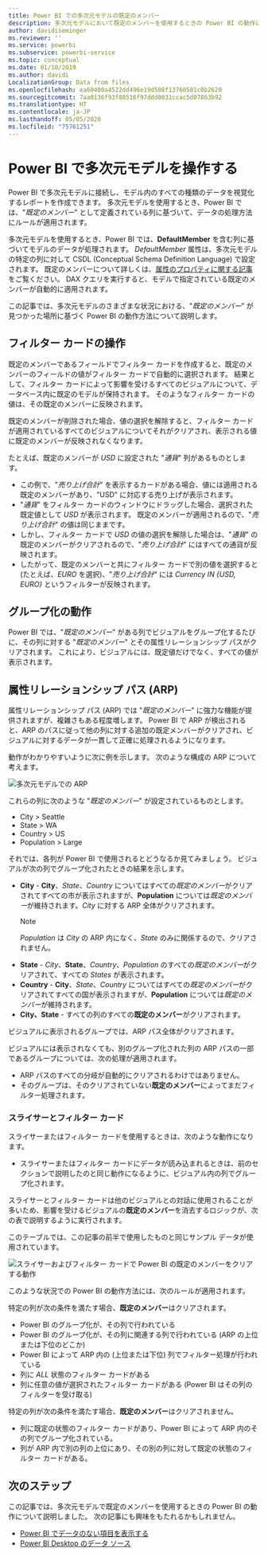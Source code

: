 ```yaml
---
title: Power BI での多次元モデルの既定のメンバー
description: 多次元モデルにおいて既定のメンバーを使用するときの Power BI の動作について説明します
author: davidiseminger
ms.reviewer: ''
ms.service: powerbi
ms.subservice: powerbi-service
ms.topic: conceptual
ms.date: 01/10/2019
ms.author: davidi
LocalizationGroup: Data from files
ms.openlocfilehash: ea60400a4522dd496e19d508f13760581c0b2620
ms.sourcegitcommit: 7aa0136f93f88516f97ddd8031ccac5d07863b92
ms.translationtype: HT
ms.contentlocale: ja-JP
ms.lasthandoff: 05/05/2020
ms.locfileid: "75761251"
---
```

# <a name="work-with-multidimensional-models-in-power-bi"></a>Power BI で多次元モデルを操作する

Power BI で多次元モデルに接続し、モデル内のすべての種類のデータを視覚化するレポートを作成できます。 多次元モデルを使用するとき、Power BI では、"*既定のメンバー*" として定義されている列に基づいて、データの処理方法にルールが適用されます。 

多次元モデルを使用するとき、Power BI では、**DefaultMember** を含む列に基づいてモデルのデータが処理されます。 *DefaultMember* 属性は、多次元モデルの特定の列に対して CSDL (Conceptual Schema Definition Language) で設定されます。 既定のメンバーについて詳しくは、[属性のプロパティに関する記事](https://docs.microsoft.com/sql/analysis-services/multidimensional-models/attribute-properties-define-a-default-member?view=sql-server-2017)をご覧ください。 DAX クエリを実行すると、モデルで指定されている既定のメンバーが自動的に適用されます。

この記事では、多次元モデルのさまざまな状況における、"*既定のメンバー*" が見つかった場所に基づく Power BI の動作方法について説明します。 

## <a name="working-with-filter-cards"></a>フィルター カードの操作

既定のメンバーであるフィールドでフィルター カードを作成すると、既定のメンバーのフィールドの値がフィルター カードで自動的に選択されます。 結果として、フィルター カードによって影響を受けるすべてのビジュアルについて、データベース内に既定のモデルが保持されます。 そのようなフィルター カードの値は、その既定のメンバーに反映されます。

既定のメンバーが削除された場合、値の選択を解除すると、フィルター カードが適用されているすべてのビジュアルについてそれがクリアされ、表示される値に既定のメンバーが反映されなくなります。

たとえば、既定のメンバーが *USD* に設定された "*通貨*" 列があるものとします。

* この例で、"*売り上げ合計*" を表示するカードがある場合、値には適用される既定のメンバーがあり、"USD" に対応する売り上げが表示されます。
* "*通貨*" をフィルター カードのウィンドウにドラッグした場合、選択された既定値として *USD* が表示されます。 既定のメンバーが適用されるので、"*売り上げ合計*" の値は同じままです。
* しかし、フィルター カードで *USD* の値の選択を解除した場合は、"*通貨*" の既定のメンバーがクリアされるので、"*売り上げ合計*" にはすべての通貨が反映されます。
* したがって、既定のメンバーと共にフィルター カードで別の値を選択すると (たとえば、*EURO* を選択)、"*売り上げ合計*" には *Currency IN {USD, EURO}* というフィルターが反映されます。

## <a name="grouping-behavior"></a>グループ化の動作

Power BI では、"*既定のメンバー*" がある列でビジュアルをグループ化するたびに、その列に対する "*既定のメンバー*" とその属性リレーションシップ パスがクリアされます。 これにより、ビジュアルには、既定値だけでなく、すべての値が表示されます。

## <a name="attribute-relationship-paths-arps"></a>属性リレーションシップ パス (ARP)

属性リレーションシップ パス (ARP) では "*既定のメンバー*" に強力な機能が提供されますが、複雑さもある程度増します。 Power BI で ARP が検出されると、ARP のパスに従って他の列に対する追加の既定メンバーがクリアされ、ビジュアルに対するデータが一貫して正確に処理されるようになります。

動作がわかりやすいように次に例を示します。 次のような構成の ARP について考えます。

![多次元モデルでの ARP](media/desktop-default-member-multidimensional-models/default-members_01.png)

これらの列に次のような "*既定のメンバー*" が設定されているものとします。

* City > Seattle
* State > WA
* Country > US
* Population > Large

それでは、各列が Power BI で使用されるとどうなるか見てみましょう。 ビジュアルが次の列でグループ化されたときの結果を示します。

* **City** - **City**、*State*、*Country* についてはすべての*既定のメンバー*がクリアされてすべての市が表示されますが、**Population** については*既定のメンバー*が維持されます。*City* に対する ARP 全体がクリアされます。
    > [!NOTE]
    > *Population* は *City* の ARP 内になく、*State* のみに関係するので、クリアされません。
* **State** - *City*、**State**、*Country*、*Population* のすべての*既定のメンバー*がクリアされて、すべての *States* が表示されます。
* **Country** - **City**、*State*、*Country* についてはすべての*既定のメンバー*がクリアされてすべての国が表示されますが、**Population** については*既定のメンバー*が維持されます。
* **City、State** - すべての列のすべての**既定のメンバー**がクリアされます。

ビジュアルに表示されるグループでは、ARP パス全体がクリアされます。 

ビジュアルには表示されなくても、別のグループ化された列の ARP パスの一部であるグループについては、次の処理が適用されます。

* ARP パスのすべての分岐が自動的にクリアされるわけではありません。
* そのグループは、そのクリアされていない**既定のメンバー**によってまだフィルター処理されます。

### <a name="slicers-and-filter-cards"></a>スライサーとフィルター カード

スライサーまたはフィルター カードを使用するときは、次のような動作になります。

* スライサーまたはフィルター カードにデータが読み込まれるときは、前のセクションで説明したのと同じ動作になるように、ビジュアル内の列でグループ化されます。

スライサーとフィルター カードは他のビジュアルとの対話に使用されることが多いため、影響を受けるビジュアルの**既定のメンバー**を消去するロジックが、次の表で説明するように実行されます。 

このテーブルでは、この記事の前半で使用したものと同じサンプル データが使用されています。

![スライサーおよびフィルター カードで Power BI の既定のメンバーをクリアする動作](media/desktop-default-member-multidimensional-models/default-members_02.png)

このような状況での Power BI の動作方法には、次のルールが適用されます。

特定の列が次の条件を満たす場合、**既定のメンバー**はクリアされます。

* Power BI のグループ化が、その列で行われている
* Power BI のグループ化が、その列に関連する列で行われている (ARP の上位または下位のどこか)
* Power BI によって ARP 内の (上位または下位) 列でフィルター処理が行われている
* 列に *ALL* 状態のフィルター カードがある
* 列に任意の値が選択されたフィルター カードがある (Power BI はその列のフィルターを受け取る)

特定の列が次の条件を満たす場合、**既定のメンバー**はクリアされません。

* 列に既定の状態のフィルター カードがあり、Power BI によって ARP 内のその列でグループ化されている。
* 列が ARP 内で別の列の上位にあり、その別の列に対して既定の状態のフィルター カードがある。


## <a name="next-steps"></a>次のステップ

この記事では、多次元モデルで既定のメンバーを使用するときの Power BI の動作について説明しました。 次の記事にも興味をもたれるかもしれません。 

* [Power BI でデータのない項目を表示する](desktop-show-items-no-data.md)
* [Power BI Desktop のデータ ソース](desktop-data-sources.md)
